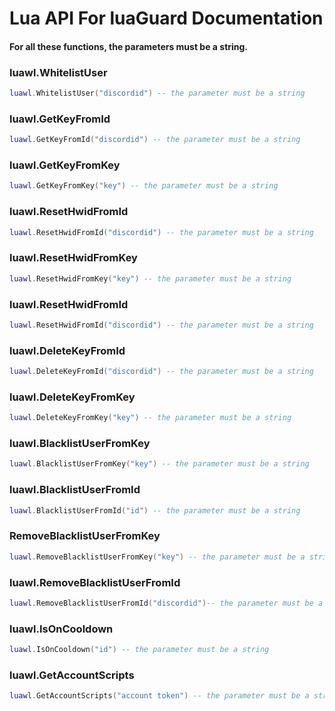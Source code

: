 # Lua API For luaGuard Documentation

#### For all these functions, the parameters must be a string.

### luawl.WhitelistUser
```lua
luawl.WhitelistUser("discordid") -- the parameter must be a string
```
### luawl.GetKeyFromId
```lua
luawl.GetKeyFromId("discordid") -- the parameter must be a string
```
### luawl.GetKeyFromKey
```lua
luawl.GetKeyFromKey("key") -- the parameter must be a string
```
### luawl.ResetHwidFromId
```lua
luawl.ResetHwidFromId("discordid") -- the parameter must be a string
```
### luawl.ResetHwidFromKey
```lua
luawl.ResetHwidFromKey("key") -- the parameter must be a string
```
### luawl.ResetHwidFromId
```lua
luawl.ResetHwidFromId("discordid") -- the parameter must be a string
```
### luawl.DeleteKeyFromId
```lua
luawl.DeleteKeyFromId("discordid") -- the parameter must be a string
```
### luawl.DeleteKeyFromKey

```lua
luawl.DeleteKeyFromKey("key") -- the parameter must be a string
```
### luawl.BlacklistUserFromKey
```lua
luawl.BlacklistUserFromKey("key") -- the parameter must be a string
```
### luawl.BlacklistUserFromId
```lua
luawl.BlacklistUserFromId("id") -- the parameter must be a string
```

### RemoveBlacklistUserFromKey
```lua
luawl.RemoveBlacklistUserFromKey("key") -- the parameter must be a string
```
### luawl.RemoveBlacklistUserFromId
```lua
luawl.RemoveBlacklistUserFromId("discordid")-- the parameter must be a string
```
### luawl.IsOnCooldown
```lua
luawl.IsOnCooldown("id") -- the parameter must be a string
```
### luawl.GetAccountScripts
```lua
luawl.GetAccountScripts("account token") -- the parameter must be a string
```
